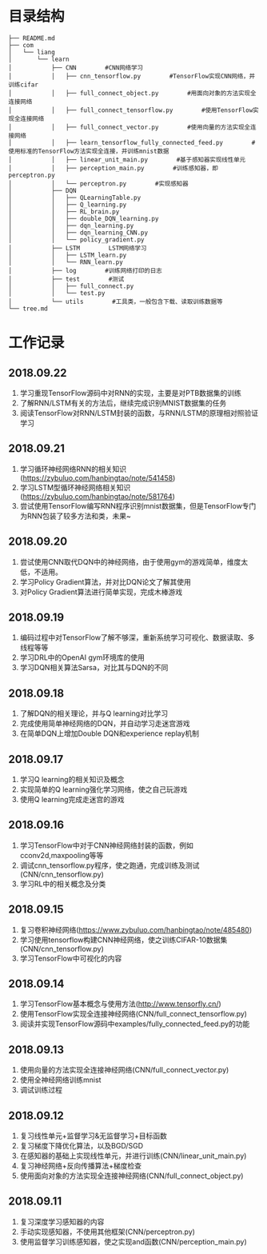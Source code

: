 # 目录结构 #

	├── README.md
	├── com
	│   └── liang
	│       └── learn
	│           ├── CNN        #CNN网络学习
	│           │   ├── cnn_tensorflow.py        #TensorFlow实现CNN网络，并训练cifar
	│           │   ├── full_connect_object.py        #用面向对象的方法实现全连接网络
	│           │   ├── full_connect_tensorflow.py        #使用TensorFlow实现全连接网络
	│           │   ├── full_connect_vector.py        #使用向量的方法实现全连接网络
	│           │   ├── learn_tensorflow_fully_connected_feed.py        #使用标准的TensorFlow方法实现全连接，并训练mnist数据
	│           │   ├── linear_unit_main.py        #基于感知器实现线性单元
	│           │   ├── perception_main.py        #训练感知器，即perceptron.py
	│           │   └── perceptron.py        #实现感知器
	│           ├── DQN
	│           │   ├── QLearningTable.py
	│           │   ├── Q_learning.py
	│           │   ├── RL_brain.py
	│           │   ├── double_DQN_learning.py
	│           │   ├── dqn_learning.py
	│           │   ├── dqn_learning_CNN.py
	│           │   └── policy_gradient.py
	│           ├── LSTM        LSTM网络学习
	│           │   ├── LSTM_learn.py
	│           │   └── RNN_learn.py
	│           ├── log        #训练网络打印的日志
	│           ├── test        #测试
	│           │   ├── full_connect.py
	│           │   └── test.py
	│           └── utils        #工具类，一般包含下载、读取训练数据等
	└── tree.md



# 工作记录 #
## 2018.09.22 ##
1. 学习重现TensorFlow源码中对RNN的实现，主要是对PTB数据集的训练
2. 了解RNN/LSTM有关的方法后，继续完成识别MNIST数据集的任务
3. 阅读TensorFlow对RNN/LSTM封装的函数，与RNN/LSTM的原理相对照验证学习


## 2018.09.21 ##
1. 学习循环神经网络RNN的相关知识(https://zybuluo.com/hanbingtao/note/541458)
2. 学习LSTM型循环神经网络相关知识(https://zybuluo.com/hanbingtao/note/581764)
3. 尝试使用TensorFlow编写RNN程序识别mnist数据集，但是TensorFlow专门为RNN包装了较多方法和类，未果~

## 2018.09.20 ##
1. 尝试使用CNN取代DQN中的神经网络，由于使用gym的游戏简单，维度太低，不适用。
2. 学习Policy Gradient算法，并对比DQN论文了解其使用
3. 对Policy Gradient算法进行简单实现，完成木棒游戏

## 2018.09.19 ##
1. 编码过程中对TensorFlow了解不够深，重新系统学习可视化、数据读取、多线程等等
2. 学习DRL中的OpenAI gym环境库的使用
3. 学习DQN相关算法Sarsa，对比其与DQN的不同

## 2018.09.18 ##
1. 了解DQN的相关理论，并与Q learning对比学习
2. 完成使用简单神经网络的DQN，并自动学习走迷宫游戏
3. 在简单DQN上增加Double DQN和experience replay机制

## 2018.09.17 ##
1. 学习Q learning的相关知识及概念
2. 实现简单的Q learning强化学习网络，使之自己玩游戏
3. 使用Q learning完成走迷宫的游戏

## 2018.09.16 ##
1. 学习TensorFlow中对于CNN神经网络封装的函数，例如cconv2d,maxpooling等等
2. 调试cnn_tensorflow.py程序，使之跑通，完成训练及测试(CNN/cnn_tensorflow.py)
3. 学习RL中的相关概念及分类

## 2018.09.15 ##
1. 复习卷积神经网络(https://www.zybuluo.com/hanbingtao/note/485480)
2. 学习使用tensorflow构建CNN神经网络，使之训练CIFAR-10数据集(CNN/cnn_tensorflow.py)
3. 学习TensorFlow中可视化的内容

## 2018.09.14 ##
1. 学习TensorFlow基本概念与使用方法(http://www.tensorfly.cn/)
2. 使用TensorFlow实现全连接神经网络(CNN/full_connect_tensorflow.py)
3. 阅读并实现TensorFlow源码中examples/fully_connected_feed.py的功能


## 2018.09.13 ##
1. 使用向量的方法实现全连接神经网络(CNN/full_connect_vector.py)
2. 使用全神经网络训练mnist
3. 调试训练过程

## 2018.09.12 ##
1. 复习线性单元+监督学习&无监督学习+目标函数
2. 复习梯度下降优化算法，以及BGD/SGD
3. 在感知器的基础上实现线性单元，并进行训练(CNN/linear_unit_main.py)
4. 复习神经网络+反向传播算法+梯度检查
5. 使用面向对象的方法实现全连接神经网络(CNN/full_connect_object.py)


##  2018.09.11  ##
1. 复习深度学习感知器的内容
2. 手动实现感知器，不使用其他框架(CNN/perceptron.py)
3. 使用监督学习训练感知器，使之实现and函数(CNN/perception_main.py)